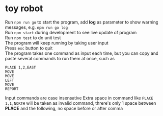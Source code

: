 # toy robot

Run `npm run go` to start the program, add **log** as parameter to show warning messages, e.g. `npm run go log`\
Run `npm start` during development to see live update of program\
Run `npm test` to do unit test\
The program will keep running by taking user input\
Press `esc` button to quit\
The program takes one command as input each time, but you can copy and paste several commands to run them at once, such as
```
PLACE 1,2,EAST 
MOVE 
MOVE 
LEFT 
MOVE 
REPORT
```
Input commands are case insensative
Extra space in command like `PLACE 1,1,NORTH` will be taken as invalid command, threre's only 1 space between **PLACE** and the following, no space before or after comma